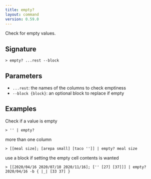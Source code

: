 ```yaml
---
title: empty?
layout: command
version: 0.59.0
---
```


Check for empty values.

## Signature

```> empty? ...rest --block```

## Parameters

 -  `...rest`: the names of the columns to check emptiness
 -  `--block {block}`: an optional block to replace if empty

## Examples

Check if a value is empty
```shell
> '' | empty?
```

more than one column
```shell
> [[meal size]; [arepa small] [taco '']] | empty? meal size
```

use a block if setting the empty cell contents is wanted
```shell
> [[2020/04/16 2020/07/10 2020/11/16]; ['' [27] [37]]] | empty? 2020/04/16 -b { |_| [33 37] }
```

